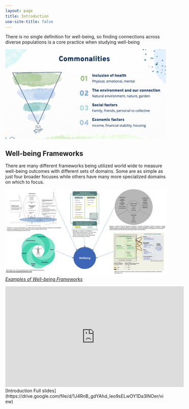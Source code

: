 ```yaml
---
layout: page
title: Introduction
use-site-title: false
---
```


There is no single definition for well-being, so finding connections across diverse populations is a core practice when studying well-being

![common](assets/img/common.png)

## **Well-being Frameworks**

There are many different frameworks being utilized world wide to measure well-being outcomes with different sets of domains. Some are as simple as just four broader focuses while others have many more specialized domains on which to focus. 

<a href="Intended hyperlink">![frameworks](assets/img/frameworks.png) _Examples of Well-being Frameworks_</a>

<iframe width="560" height="315" src="https://www.youtube.com/embed/gJ-5MDY_JYw" title="YouTube video player" frameborder="0" allow="accelerometer; autoplay; clipboard-write; encrypted-media; gyroscope; picture-in-picture" allowfullscreen></iframe>
[Introduction Full slides](https://drive.google.com/file/d/1J4RnB_gdYAhd_Ieo9sELwOY1Da3lNOer/view)
